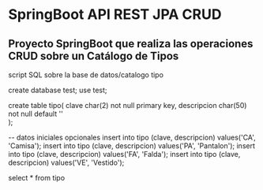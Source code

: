 # SpringBoot API REST JPA CRUD

## Proyecto SpringBoot que realiza las operaciones CRUD sobre un Catálogo de Tipos


script SQL sobre la base de datos/catalogo tipo

create database test;
use test;

create table tipo(
	clave char(2) not null primary key,
	descripcion char(50) not null default ''	
);

-- datos iniciales opcionales
insert into tipo (clave, descripcion) values('CA', 'Camisa');
insert into tipo (clave, descripcion) values('PA', 'Pantalon');
insert into tipo (clave, descripcion) values('FA', 'Falda');
insert into tipo (clave, descripcion) values('VE', 'Vestido');

select * from tipo
